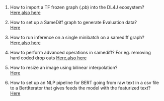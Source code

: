 1) How to import a TF frozen graph (.pb) into the DL4J ecosystem?  
[Here,](./src/main/java/org/deeplearning4j/modelimportexamples/tf/advanced/mobilenet/ImportMobileNetExample.java)[also here](./src/main/java/org/deeplearning4j/modelimportexamples/tf/advanced/bert/BertInferenceExample.java)

2) How to set up a SameDiff graph to generate Evaluation data?  
[Here](./src/main/java/org/deeplearning4j/modelimportexamples/tf/advanced/bert/BertInferenceExample.java)

3) How to run inference on a single minibatch on a samediff graph?  
[Here,](./src/main/java/org/deeplearning4j/modelimportexamples/tf/advanced/mobilenet/ImportMobileNetExample.java)[also here](./src/main/java/org/deeplearning4j/modelimportexamples/tf/advanced/bert/BertInferenceExample.java)

4) How to perform advanced operations in samediff?   For eg. removing hard coded drop outs
[Here,](./src/main/java/org/deeplearning4j/modelimportexamples/tf/advanced/mobilenet/ImportMobileNetExample.java)[also here](./src/main/java/org/deeplearning4j/modelimportexamples/tf/advanced/bert/BertInferenceExample.java)

5) How to resize an image using bilinear interpolation?   
[Here](./src/main/java/org/deeplearning4j/modelimportexamples/tf/advanced/mobilenet/ImportMobileNetExample.java)

6) How to set up an NLP pipeline for BERT going from raw text in a csv file to a BertIterator that gives feeds the model with the featurized text?  
[Here](./src/main/java/org/deeplearning4j/modelimportexamples/tf/advanced/bert/BertInferenceExample.java)

